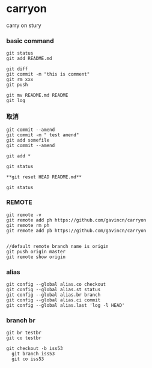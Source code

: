# carryon

carry on stury

### basic command 

~~~
git status
git add README.md

git diff
git commit -m "this is comment"
git rm xxx
git push

git mv README.md README
git log
~~~

### 取消

~~~
git commit --amend
git commit -m " test amend"
git add somefile
git commit --amend

git add *

git status

**git reset HEAD README.md**

git status

~~~

### REMOTE

~~~
git remote -v
git remote add ph https://github.com/gavincn/carryon
git remote rm ph
git remote add pb https://github.com/gavincn/carryon


//default remote branch name is origin
git push origin master
git remote show origin
~~~

### alias

~~~
git config --global alias.co checkout
git config --global alias.st status
git config --global alias.br branch
git config --global alias.ci commit
git config --global alias.last 'log -l HEAD'
~~~

### branch br

~~~
git br testbr
git co testbr

git checkout -b iss53
  git branch iss53
  git co iss53
~~~
